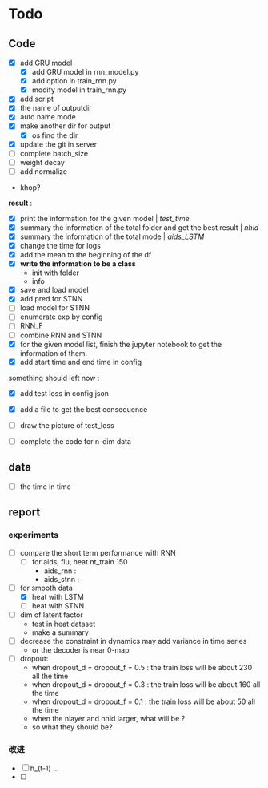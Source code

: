 # Todo
## Code
- [x] add GRU model
    - [x] add GRU model in rnn_model.py
    - [x] add option in train_rnn.py
    - [x] modify model in train_rnn.py
- [x] add script
- [x] the name of  outputdir
- [x] auto name mode
- [x] make another dir for output
    - [x] os find the dir
- [x] update the git in server
- [ ] complete batch_size
- [ ] weight decay
- [ ] add normalize
- khop?

**result** : 
- [x] print the information for the given model | *test_time* 
- [x] summary the information of the total folder and get the best result | *nhid*
- [x] summary the information of the total mode | *aids_LSTM*
- [x] change the time for logs
- [x] add the mean to the beginning of the df
- [x] **write the information to be a class**
    - init with folder
    - info
- [x] save and load model
- [x] add pred for STNN
- [ ] load model for STNN
- [ ] enumerate exp by config
- [ ] RNN_F
- [ ] combine RNN and STNN
- [x] for the given model list, finish the jupyter notebook to get the information of them.
- [x] add start time and end time in config

something should left now : 
- [x] add test loss in config.json
- [x] add a file to get the best consequence
- [ ] draw the picture of test_loss
- [ ] complete the code for n-dim data


## data 
- [ ] the time in time

## report 
### experiments
- [ ] compare the short term performance with RNN
    - [ ] for aids, flu, heat nt_train 150
        - aids_rnn : 
        - aids_stnn :
- [ ] for smooth data
    - [x] heat with LSTM
    - [ ] heat with STNN
- [ ] dim of latent factor
    - test in heat dataset 
    - make a summary
- [ ] decrease the constraint in dynamics may add variance in time series
    - or the decoder is near 0-map
- [ ] dropout:
    - when dropout_d = dropout_f = 0.5 : the train loss will be about 230 all the time
    - when dropout_d = dropout_f = 0.3 : the train loss will be about 160 all the time
    - when dropout_d = dropout_f = 0.1 : the train loss will be about 50 all the time
    - when the nlayer and nhid larger, what will be ?
    - so what they should be?
### 改进
- [ ] h_(t-1) ...
- [ ] 